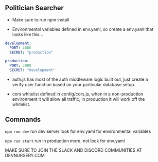 ## Politician Searcher

- Make sure to run npm install

- Environmental variables defined in env.yaml, so create a env.yaml that looks like this...

```yaml
development:
  PORT: 4000
  SECRET: "production"

production:
  PORT: 3000
  SECRET: "development"
```

- auth.js has most of the auth middleware logic built out, just create a verify user function based on your particular database setup.

- cors whitelist defined in config/cors.js, when in a non-production environment it will allow all traffic, in production it will work off the whitelist.

## Commands

```npm run dev``` run dev server look for env.yaml for environmental variables

```npm run start``` run in production more, not look for env.yaml

MAKE SURE TO JOIN THE SLACK AND DISCORD COMMUNITIES AT DEVNURSERY.COM
